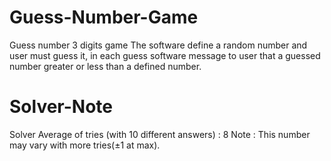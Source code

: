 # Guess-Number-Game
Guess number 3 digits game
The software define a random number and user must guess it, in each guess software message to user that a guessed number greater or less than a defined number. 
# Solver-Note
Solver Average of tries (with 10 different answers) : 8
Note : This number may vary with more tries(±1 at max).
